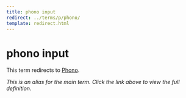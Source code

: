 ```yaml
---
title: phono input
redirect: ../terms/p/phono/
template: redirect.html
---
```


# phono input

This term redirects to [Phono](../terms/p/phono/).

*This is an alias for the main term. Click the link above to view the full definition.*
